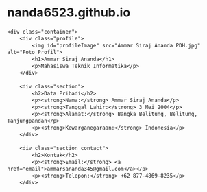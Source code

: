 # nanda6523.github.io

<!DOCTYPE html>
<html lang="id">
<head>
    <title>Biodata Pribadi</title>
<link rel="stylesheet" href="Ukuran Gambar.css">
</head>
<body>

    <div class="container">
        <div class="profile">
            <img id="profileImage" src="Ammar Siraj Ananda PDH.jpg" alt="Foto Profil">
            <h1>Ammar Siraj Ananda</h1>
            <p>Mahasiswa Teknik Informatika</p>
        </div>

        <div class="section">
            <h2>Data Pribadi</h2>
            <p><strong>Nama:</strong> Ammar Siraj Ananda</p>
            <p><strong>Tanggal Lahir:</strong> 3 Mei 2004</p>
            <p><strong>Alamat:</strong> Bangka Belitung, Belitung, Tanjungpandan</p>
            <p><strong>Kewarganegaraan:</strong> Indonesia</p>
        </div>

        <div class="section contact">
            <h2>Kontak</h2>
            <p><strong>Email:</strong> <a href="email">ammarsananda345@gmail.com</a></p>
            <p><strong>Telepon:</strong> +62 877-4869-8235</p>
        </div>

</body>
</html>
